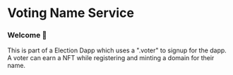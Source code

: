 # Voting Name Service

### **Welcome 👋**

This is part of a Election Dapp which uses a ".voter" to signup for the dapp. A voter can earn a NFT while registering and minting a domain for their name.
